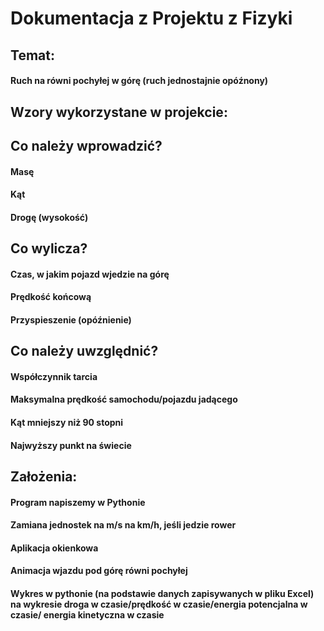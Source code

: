 # Dokumentacja z Projektu z Fizyki 
## **__Temat:__**
#### Ruch na równi pochyłej w górę (ruch jednostajnie opóźnony)
## **Wzory wykorzystane w projekcie:**
#### 
## **Co należy wprowadzić?**
#### Masę
#### Kąt
#### Drogę (wysokość)
## **Co wylicza?**
#### Czas, w jakim pojazd wjedzie na górę 
#### Prędkość końcową 
#### Przyspieszenie (opóźnienie)
## **Co należy uwzględnić?**
#### Współczynnik tarcia
#### Maksymalna prędkość samochodu/pojazdu jadącego
#### Kąt mniejszy niż 90 stopni 
#### Najwyższy punkt na świecie
## **Założenia:**
#### Program napiszemy w Pythonie
#### Zamiana jednostek na m/s na km/h, jeśli jedzie rower
#### Aplikacja okienkowa
#### Animacja wjazdu pod górę równi pochyłej 
#### Wykres w pythonie (na podstawie danych zapisywanych w pliku Excel) __na wykresie droga w czasie/prędkość w czasie/energia potencjalna w czasie/ energia kinetyczna w czasie__
